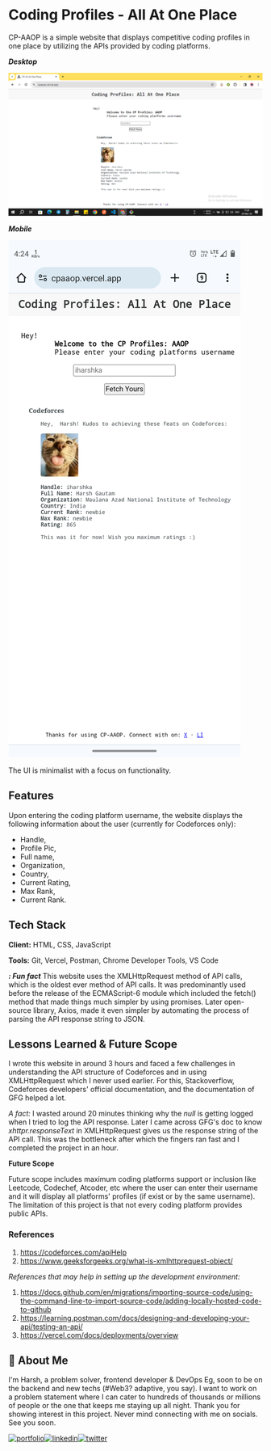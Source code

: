 # Coding Profiles - All At One Place

CP-AAOP is a simple website that displays competitive coding profiles in one place by utilizing the APIs provided by coding platforms.

**_Desktop_**

![pc ss](pcss.png)

**_Mobile_**

![mbl ss](mblss.png)

The UI is minimalist with a focus on functionality.

## Features

Upon entering the coding platform username, the website displays the following information about the user (currently for Codeforces only):

- Handle,
- Profile Pic,
- Full name,
- Organization,
- Country,
- Current Rating,
- Max Rank,
- Current Rank.

## Tech Stack

**Client:** HTML, CSS, JavaScript

**Tools:** Git, Vercel, Postman, Chrome Developer Tools, VS Code

**_: Fun fact_** This website uses the XMLHttpRequest method of API calls, which is the oldest ever method of API calls. It was predominantly used before the release of the ECMAScript-6 module which included the fetch() method that made things much simpler by using promises. Later open-source library, Axios, made it even simpler by automating the process of parsing the API response string to JSON.

## Lessons Learned & Future Scope

I wrote this website in around 3 hours and faced a few challenges in understanding the API structure of Codeforces and in using XMLHttpRequest which I never used earlier. For this, Stackoverflow, Codeforces developers' official documentation, and the documentation of GFG helped a lot.

_A fact:_ I wasted around 20 minutes thinking why the _null_ is getting logged when I tried to log the API response. Later I came across GFG's doc to know _xhttpr.responseText_ in XMLHttpRequest gives us the response string of the API call. This was the bottleneck after which the fingers ran fast and I completed the project in an hour.

**Future Scope**

Future scope includes maximum coding platforms support or inclusion like Leetcode, Codechef, Atcoder, etc where the user can enter their username and it will display all platforms' profiles (if exist or by the same username). The limitation of this project is that not every coding platform provides public APIs.

### References

1. https://codeforces.com/apiHelp
2. https://www.geeksforgeeks.org/what-is-xmlhttprequest-object/

_References that may help in setting up the development environment:_

1. https://docs.github.com/en/migrations/importing-source-code/using-the-command-line-to-import-source-code/adding-locally-hosted-code-to-github
2. https://learning.postman.com/docs/designing-and-developing-your-api/testing-an-api/
3. https://vercel.com/docs/deployments/overview

## 🚀 About Me

I'm Harsh, a problem solver, frontend developer & DevOps Eg, soon to be on the backend and new techs (#Web3? adaptive, you say). I want to work on a problem statement where I can cater to hundreds of thousands or millions of people or the one that keeps me staying up all night. Thank you for showing interest in this project. Never mind connecting with me on socials. See you soon.

[![portfolio](https://img.shields.io/badge/my_portfolio-000?style=for-the-badge&logo=ko-fi&logoColor=white)](https://iharshka.vercel.app/)[![linkedin](https://img.shields.io/badge/linkedin-0A66C2?style=for-the-badge&logo=linkedin&logoColor=white)](https://www.linkedin.com/in/iharshka)[![twitter](https://img.shields.io/badge/twitter-1DA1F2?style=for-the-badge&logo=twitter&logoColor=white)](https://twitter.com/iharshka)
